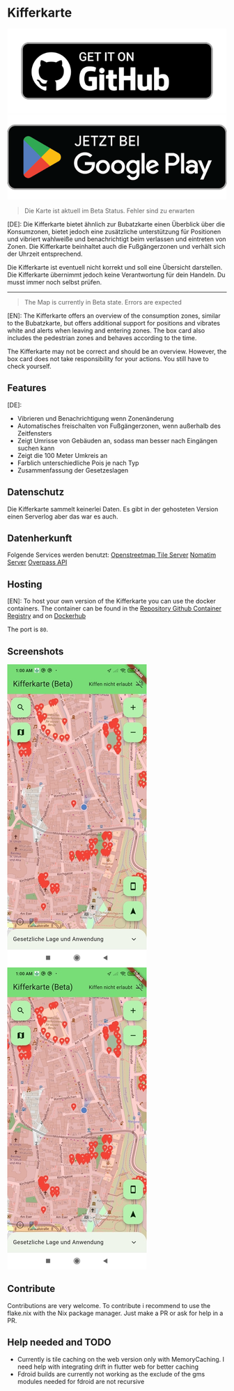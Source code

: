 # Kifferkarte

[![Github releases](docs/images/badge_github.png)](https://github.com/Y0ngg4n/kifferkarte/releases)
[![Google Play download](docs/images/googleplay.png)](https://play.google.com/store/apps/details?id=pro.obco.kifferkarte)

> Die Karte ist aktuell im Beta Status. Fehler sind zu erwarten

[DE]: Die Kifferkarte bietet ähnlich zur Bubatzkarte einen Überblick über die Konsumzonen, bietet jedoch eine zusätzliche unterstützung für Positionen und vibriert wahlweiße und benachrichtigt beim verlassen und eintreten von Zonen.
Die Kifferkarte beinhaltet auch die Fußgängerzonen und verhält sich der Uhrzeit entsprechend.

Die Kifferkarte ist eventuell nicht korrekt und soll eine Übersicht darstellen. Die Kifferkarte übernimmt jedoch keine Verantwortung für dein Handeln. Du musst immer noch selbst prüfen.

---


> The Map is currently in Beta state. Errors are expected

[EN]: The Kifferkarte offers an overview of the consumption zones, similar to the Bubatzkarte, but offers additional support for positions and vibrates white and alerts when leaving and entering zones.
The box card also includes the pedestrian zones and behaves according to the time.

The Kifferkarte may not be correct and should be an overview. However, the box card does not take responsibility for your actions. You still have to check yourself.

## Features
[DE]:
* Vibrieren und Benachrichtigung wenn Zonenänderung
* Automatisches freischalten von Fußgängerzonen, wenn außerhalb des Zeitfensters
* Zeigt Umrisse von Gebäuden an, sodass man besser nach Eingängen suchen kann
* Zeigt die 100 Meter Umkreis an
* Farblich unterschiedliche Pois je nach Typ
* Zusammenfassung der Gesetzeslagen

## Datenschutz
Die Kifferkarte sammelt keinerlei Daten.
Es gibt in der gehosteten Version einen Serverlog aber das war es auch.

## Datenherkunft
Folgende Services werden benutzt:
[Openstreetmap Tile Server](https://operations.osmfoundation.org/policies/tiles/) 
[Nomatim Server](https://operations.osmfoundation.org/policies/nominatim/)
[Overpass API](https://overpass-api.de/)

## Hosting
[EN]: To host your own version of the Kifferkarte you can use the docker containers. 
The container can be found in the [Repository Github Container Registry](https://github.com/Y0ngg4n/kifferkarte/pkgs/container/kifferkarte) and on [Dockerhub](https://hub.docker.com/r/yonggan/kifferkarte)

The port is `80`.

## Screenshots
![Phone Screenshot](fastlane/metadata/android/de-DE/images/phoneScreenshots/Screenshot_2024-04-12-01-00-45-172_pro.obco.kifferkarte.jpg)
![Phone Screenshot](fastlane/metadata/android/de-DE/images/phoneScreenshots/Screenshot_2024-04-12-01-00-45-172_pro.obco.kifferkarte.jpg)

## Contribute

Contributions are very welcome.
To contribute i recommend to use the flake.nix with the Nix package manager.
Just make a PR or ask for help in a PR.

## Help needed and TODO
- Currently is tile caching on the web version only with MemoryCaching. I need help with integrating drift in flutter web for better caching
- Fdroid builds are currently not working as the exclude of the gms modules needed for fdroid are not recursive
